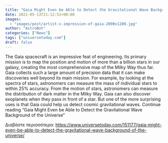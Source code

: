 ```yaml
---
title: "Gaia Might Even be Able to Detect the Gravitational Wave Background of the Universe"
date: 2021-05-13T21:12:51+00:00
images:
  - "images/post/artist-s-impression-of-gaia-2000x1200.jpg"
author: "AstroBot"
categories: ["News"]
tags: ["universetoday.com"]
draft: false
---
```


The Gaia spacecraft is an impressive feat of engineering. Its primary mission is to map the position and motion of more than a billion stars in our galaxy, creating the most comprehensive map of the Milky Way thus far. Gaia collects such a large amount of precision data that it can make discoveries well beyond its main mission. For example, by looking at the spectra of stars, astronomers can measure the mass of individual stars to within 25% accuracy. From the motion of stars, astronomers can measure the distribution of dark matter in the Milky Way. Gaia can also discover exoplanets when they pass in front of a star. But one of the more surprising uses is that Gaia could help us detect cosmic gravitational waves. Continue reading “Gaia Might Even be Able to Detect the Gravitational Wave Background of the Universe” 

Διαβάστε περισσότερα: https://www.universetoday.com/151177/gaia-might-even-be-able-to-detect-the-gravitational-wave-background-of-the-universe/
